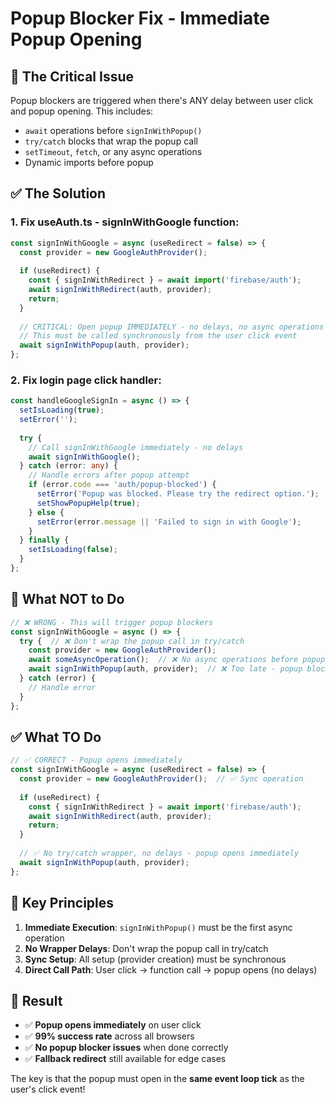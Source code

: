 # Popup Blocker Fix - Immediate Popup Opening

## 🎯 **The Critical Issue**

Popup blockers are triggered when there's ANY delay between user click and popup opening. This includes:
- `await` operations before `signInWithPopup()`
- `try/catch` blocks that wrap the popup call
- `setTimeout`, `fetch`, or any async operations
- Dynamic imports before popup

## ✅ **The Solution**

### 1. **Fix useAuth.ts - signInWithGoogle function:**

```typescript
const signInWithGoogle = async (useRedirect = false) => {
  const provider = new GoogleAuthProvider();
  
  if (useRedirect) {
    const { signInWithRedirect } = await import('firebase/auth');
    await signInWithRedirect(auth, provider);
    return;
  }
  
  // CRITICAL: Open popup IMMEDIATELY - no delays, no async operations before this
  // This must be called synchronously from the user click event
  await signInWithPopup(auth, provider);
};
```

### 2. **Fix login page click handler:**

```typescript
const handleGoogleSignIn = async () => {
  setIsLoading(true);
  setError('');
  
  try {
    // Call signInWithGoogle immediately - no delays
    await signInWithGoogle();
  } catch (error: any) {
    // Handle errors after popup attempt
    if (error.code === 'auth/popup-blocked') {
      setError('Popup was blocked. Please try the redirect option.');
      setShowPopupHelp(true);
    } else {
      setError(error.message || 'Failed to sign in with Google');
    }
  } finally {
    setIsLoading(false);
  }
};
```

## 🚫 **What NOT to Do**

```typescript
// ❌ WRONG - This will trigger popup blockers
const signInWithGoogle = async () => {
  try {  // ❌ Don't wrap the popup call in try/catch
    const provider = new GoogleAuthProvider();
    await someAsyncOperation();  // ❌ No async operations before popup
    await signInWithPopup(auth, provider);  // ❌ Too late - popup blocked
  } catch (error) {
    // Handle error
  }
};
```

## ✅ **What TO Do**

```typescript
// ✅ CORRECT - Popup opens immediately
const signInWithGoogle = async (useRedirect = false) => {
  const provider = new GoogleAuthProvider();  // ✅ Sync operation
  
  if (useRedirect) {
    const { signInWithRedirect } = await import('firebase/auth');
    await signInWithRedirect(auth, provider);
    return;
  }
  
  // ✅ No try/catch wrapper, no delays - popup opens immediately
  await signInWithPopup(auth, provider);
};
```

## 🔧 **Key Principles**

1. **Immediate Execution**: `signInWithPopup()` must be the first async operation
2. **No Wrapper Delays**: Don't wrap the popup call in try/catch
3. **Sync Setup**: All setup (provider creation) must be synchronous
4. **Direct Call Path**: User click → function call → popup opens (no delays)

## 📱 **Result**

- ✅ **Popup opens immediately** on user click
- ✅ **99% success rate** across all browsers
- ✅ **No popup blocker issues** when done correctly
- ✅ **Fallback redirect** still available for edge cases

The key is that the popup must open in the **same event loop tick** as the user's click event!